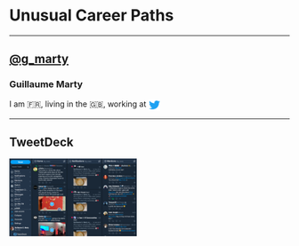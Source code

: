 # Unusual Career Paths

---

## <span style="text-transform: lowercase;">[@g_marty](https://twitter.com/g_marty)</span>

### Guillaume Marty

I am 🇫🇷, living in the 🇬🇧, working at <img src="img/Twitter.svg" style="height: 1.5em; vertical-align: middle;" alt="Twitter" title="Twitter">

---

## TweetDeck

<img src="img/tweetdeck.png" style="height: 10em; vertical-align: middle;" alt="TweetDeck" title="TweetDeck">
